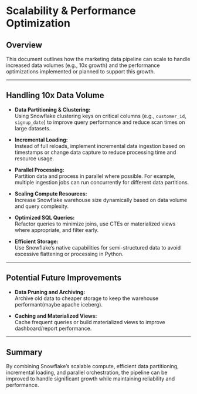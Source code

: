 # Scalability & Performance Optimization

## Overview

This document outlines how the marketing data pipeline can scale to handle increased data volumes (e.g., 10x growth) and the performance optimizations implemented or planned to support this growth.

---

## Handling 10x Data Volume

- **Data Partitioning & Clustering:**  
  Using Snowflake clustering keys on critical columns (e.g., `customer_id`, `signup_date`) to improve query performance and reduce scan times on large datasets.

- **Incremental Loading:**  
  Instead of full reloads, implement incremental data ingestion based on timestamps or change data capture to reduce processing time and resource usage.

- **Parallel Processing:**  
  Partition data and process in parallel where possible. For example, multiple ingestion jobs can run concurrently for different data partitions.

- **Scaling Compute Resources:**  
  Increase Snowflake warehouse size dynamically based on data volume and query complexity.

- **Optimized SQL Queries:**  
  Refactor queries to minimize joins, use CTEs or materialized views where appropriate, and filter early.

- **Efficient Storage:**  
  Use Snowflake’s native capabilities for semi-structured data to avoid excessive flattening or processing in Python.

---

## Potential Future Improvements

- **Data Pruning and Archiving:**  
  Archive old data to cheaper storage to keep the warehouse performant(maybe apache iceberg).

- **Caching and Materialized Views:**  
  Cache frequent queries or build materialized views to improve dashboard/report performance.

---

## Summary

By combining Snowflake’s scalable compute, efficient data partitioning, incremental loading, and parallel orchestration, the pipeline can be improved to handle significant growth while maintaining reliability and performance.
